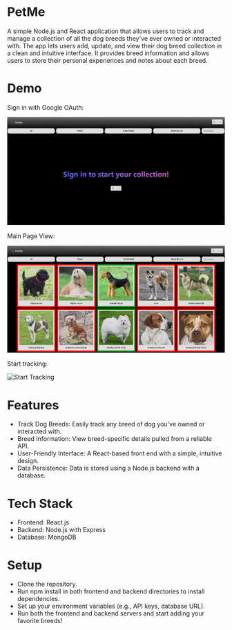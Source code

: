 # PetMe
A simple Node.js and React application that allows users to track and manage a collection of all the dog breeds they've ever owned or interacted with. The app lets users add, update, and view their dog breed collection in a clean and intuitive interface. It provides breed information and allows users to store their personal experiences and notes about each breed.
# Demo
Sign in with Google OAuth:

![Sign In](./SignIn.png)

Main Page View:

![Main Page](./MainPage.png)

Start tracking:

![Start Tracking](./TrackBreeds.gif)

# Features
- Track Dog Breeds: Easily track any breed of dog you've owned or interacted with.
- Breed Information: View breed-specific details pulled from a reliable API.
- User-Friendly Interface: A React-based front end with a simple, intuitive design.
- Data Persistence: Data is stored using a Node.js backend with a database.
# Tech Stack
- Frontend: React.js
- Backend: Node.js with Express
- Database: MongoDB
# Setup
- Clone the repository.
- Run npm install in both frontend and backend directories to install dependencies.
- Set up your environment variables (e.g., API keys, database URL).
- Run both the frontend and backend servers and start adding your favorite breeds!
